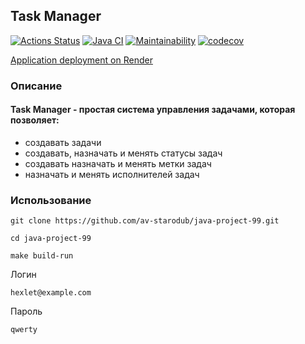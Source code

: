 ## Task Manager

[![Actions Status](https://github.com/av-starodub/java-project-99/actions/workflows/hexlet-check.yml/badge.svg)](https://github.com/av-starodub/java-project-99/actions)
[![Java CI](https://github.com/av-starodub/java-project-99/actions/workflows/build.yml/badge.svg)](https://github.com/av-starodub/java-project-99/actions/workflows/build.yml)
[![Maintainability](https://api.codeclimate.com/v1/badges/56b1cf265d5dc0018916/maintainability)](https://codeclimate.com/github/av-starodub/java-project-99/maintainability)
[![codecov](https://codecov.io/github/av-starodub/java-project-99/graph/badge.svg?token=ZP8cKd54YX)](https://codecov.io/github/av-starodub/java-project-99)

[Application deployment on Render](https://task-manager-zayg.onrender.com)

### Описание

#### Task Manager - простая система управления задачами, которая позволяет:
* создавать задачи
* создавать, назначать и менять статусы задач
* создавать назначать и менять метки задач
* назначать и менять исполнителей задач

### Использование

```
git clone https://github.com/av-starodub/java-project-99.git
```
```
cd java-project-99
```
```
make build-run
```
Логин
```
hexlet@example.com
```
Пароль
```
qwerty
```